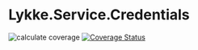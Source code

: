 # Lykke.Service.Credentials

![calculate coverage](https://github.com/OpenMAVN/MAVN.Service.Credentials/workflows/coverage%20report/badge.svg)
[![Coverage Status](https://coveralls.io/repos/github/OpenMAVN/MAVN.Service.Credentials/badge.svg?branch=master)](https://coveralls.io/github/OpenMAVN/MAVN.Service.Credentials?branch=master)
